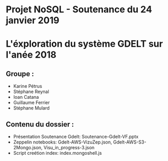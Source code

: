 # Projet NoSQL - Soutenance du 24 janvier 2019

# L'éxploration du système GDELT sur l'anée 2018

## Groupe :
* Karine Pétrus
* Stéphane Reynal
* Ioan Catana
* Guillaume Ferrier
* Stéphane Mulard

## Contenu du dossier :
* Présentation Soutenance Gdelt: Soutenance-Gdelt-VF.pptx
* Zeppelin notebooks: Gdelt-AWS-VizuZep.json, Gdelt-AWS-S3-2Mongo.json, Visu_in_progress-3.json
* Script creétion index: index.mongoshell.js 
